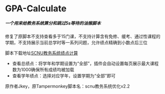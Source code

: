 # GPA-Calculate
##### 一个用来给教务系统算分和跳过5s等待的油猴脚本

修复了原脚本不支持查看多于15门课，不支持计算含有免修、缓考、通过性课程的学期，不支持展示当前总学时等一系列问题，允许绩点精确到小数点后三位


脚本下载地址[SCNU教务系统绩点计算](https://greasyfork.org/zh-CN/scripts/484926-scnu%E6%95%99%E5%8A%A1%E7%B3%BB%E7%BB%9F%E7%BB%A9%E7%82%B9%E8%AE%A1%E7%AE%97)

- 查看总绩点：将学年和学期设置为“全部”，插件会自动设置每页展示最大课程数为1000确保所有成绩均被加载
- 查看学年绩点：选择对应学年，设置学期为“全部”即可


原作者Jkey，原Tampermonkey脚本名：scnu教务系统优化v2.2
